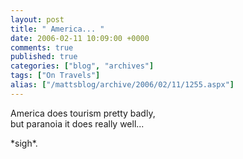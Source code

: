 ```yaml
---
layout: post
title: " America... "
date: 2006-02-11 10:09:00 +0000
comments: true
published: true
categories: ["blog", "archives"]
tags: ["On Travels"]
alias: ["/mattsblog/archive/2006/02/11/1255.aspx"]
---
```

<!-- more -->

<P></P>
 <P>America does tourism pretty badly,<BR>but paranoia it does really well...</P>
 <P>*sigh*.</P>
